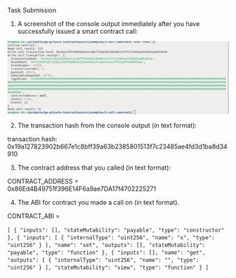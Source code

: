 Task Submission



1. A screenshot of the console output immediately after you have successfully issued a smart contract call:

![alt text](https://github.com/cito-lito/nervos_hackathon/blob/main/task_03/call.png)


2. The transaction hash from the console output (in text format):

transaction hash: 0x19a127823902b667e1c8bff39a63b2385801513f7c23485ae4fd3d1ba8d34910


3. The contract address that you called (in text format):

CONTRACT_ADDRESS = 0x86Ed4B49751f396E14F6a9ae7DA17f4702225271

4. The ABI for contract you made a call on (in text format).

CONTRACT_ABI = 

`[
    {
      "inputs": [],
      "stateMutability": "payable",
      "type": "constructor"
    },
    {
      "inputs": [
        {
          "internalType": "uint256",
          "name": "x",
          "type": "uint256"
        }
      ],
      "name": "set",
      "outputs": [],
      "stateMutability": "payable",
      "type": "function"
    },
    {
      "inputs": [],
      "name": "get",
      "outputs": [
        {
          "internalType": "uint256",
          "name": "",
          "type": "uint256"
        }
      ],
      "stateMutability": "view",
      "type": "function"
    }
  ]`



